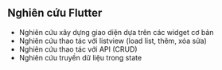 ## Nghiên cứu Flutter

- Nghiên cứu xây dựng giao diện dựa trên các widget cơ bản
- Nghiên cứu thao tác với listview (load list, thêm, xóa sửa)
- Nghiên cứu thao tác với API (CRUD)
- Nghiên cứu truyền dữ liệu trong state
